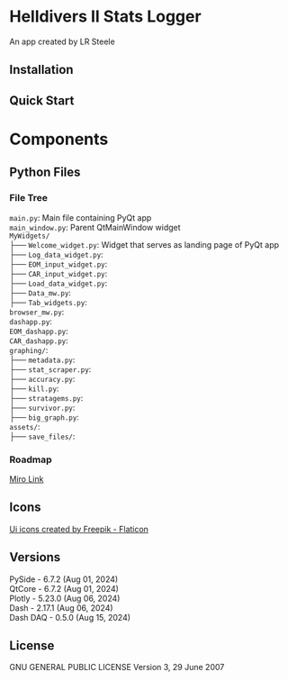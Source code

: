 # Helldivers II Stats Logger

An app created by LR Steele

## Installation


## Quick Start




# Components
## Python Files
### File Tree
`main.py`: Main file containing PyQt app  
`main_window.py`: Parent QtMainWindow widget  
`MyWidgets/`  
├── `Welcome_widget.py`: Widget that serves as landing page of PyQt app  
├── `Log_data_widget.py`:  
├── `EOM_input_widget.py`:   
├── `CAR_input_widget.py`:   
├── `Load_data_widget.py`:  
├── `Data_mw.py`:   
├── `Tab_widgets.py`:  
`browser_mw.py`:  
`dashapp.py`:  
`EOM_dashapp.py`:  
`CAR_dashapp.py`:   
`graphing/`:  
├── `metadata.py`:  
├── `stat_scraper.py`:  
├── `accuracy.py`:  
├── `kill.py`:  
├── `stratagems.py`:    
├── `survivor.py`:  
├── `big_graph.py`:  
`assets/`:  
├── 
`save_files/`:


### Roadmap
[Miro Link](https://miro.com/app/board/uXjVKqy2cQ8=/)


## Icons
<a href="https://www.flaticon.com/free-icons/ui" title="ui icons">Ui icons created by Freepik - Flaticon</a>


## Versions
PySide - 6.7.2  (Aug 01, 2024)  
QtCore - 6.7.2  (Aug 01, 2024)  
Plotly - 5.23.0 (Aug 06, 2024)  
Dash   - 2.17.1 (Aug 06, 2024)  
Dash DAQ - 0.5.0 (Aug 15, 2024)

## License
GNU GENERAL PUBLIC LICENSE
Version 3, 29 June 2007